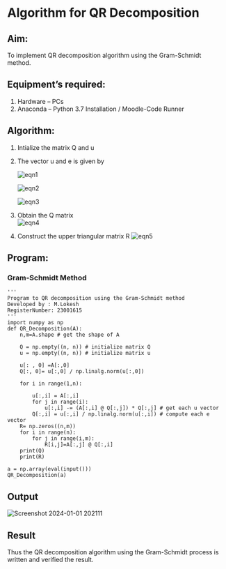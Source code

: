 # Algorithm for QR Decomposition
## Aim:
To implement QR decomposition algorithm using the Gram-Schmidt method.
## Equipment’s required:
1.	Hardware – PCs
2.	Anaconda – Python 3.7 Installation / Moodle-Code Runner
## Algorithm:
1.	Intialize the matrix Q and u
2.	The vector u and e is given by

    ![eqn1](./ex4.jpg)

    ![eqn2](./ex6.jpg)

    ![eqn3](./ex3.jpg)

3.	Obtain the Q matrix   
    ![eqn4](./ex1.jpg)
4.	Construct the upper triangular matrix R
    ![eqn5](./ex2.jpg)



## Program:
### Gram-Schmidt Method
```
''' 
Program to QR decomposition using the Gram-Schmidt method
Developed by : M.Lokesh
RegisterNumber: 23001615
'''
import numpy as np
def QR_Decomposition(A):
    n,m=A.shape # get the shape of A
    
    Q = np.empty((n, n)) # initialize matrix Q
    u = np.empty((n, n)) # initialize matrix u
    
    u[: , 0] =A[:,0]
    Q[:, 0]= u[:,0] / np.linalg.norm(u[:,0])
    
    for i in range(1,n):
        
        u[:,i] = A[:,i]
        for j in range(i):
            u[:,i] -= (A[:,i] @ Q[:,j]) * Q[:,j] # get each u vector
        Q[:,i] = u[:,i] / np.linalg.norm(u[:,i]) # compute each e vector
    R= np.zeros((n,m))
    for i in range(n):
        for j in range(i,m):
            R[i,j]=A[:,j] @ Q[:,i]
    print(Q)
    print(R)
    
a = np.array(eval(input()))
QR_Decomposition(a)
```

## Output
![Screenshot 2024-01-01 202111](https://github.com/Lokesh23001615/QRdecomposition/assets/144979337/64a43f8f-7017-4274-b7be-781863420c4c)


## Result
Thus the QR decomposition algorithm using the Gram-Schmidt process is written and verified the result.
